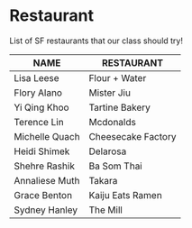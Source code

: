 # Restaurant
List of SF restaurants that our class should try!

 NAME | RESTAURANT
---|---
Lisa Leese | Flour + Water
Flory Alano | Mister Jiu
Yi Qing Khoo | Tartine Bakery
Terence Lin| Mcdonalds
Michelle Quach | Cheesecake Factory 
Heidi Shimek | Delarosa
Shehre Rashik | Ba Som Thai
Annaliese Muth | Takara
Grace Benton | Kaiju Eats Ramen 
Sydney Hanley | The Mill


